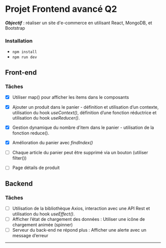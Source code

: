 # Projet Frontend avancé Q2
***Objectif*** : réaliser un site d'e-commerce en utilisant React, MongoDB, et Bootstrap
### Installation
- `npm install`
- `npm run dev`

## Front-end 
### Tâches 

- [x] Utiliser map() pour afficher les items dans le composants <Products />
- [x] Ajouter un produit dans le panier - définition et utilisation d’un contexte, utilisation du hook _useContext()_, définition d’une fonction réductrice et utilisation du hook _useReducer()_.
- [x]  Gestion dynamique du nombre d’item dans le panier -  utilisation de la fonction reduce().

- [x] Amélioration du panier avec _findIndex()_
- [ ] Chaque article du panier peut être supprimé via un bouton (utiliser filter())
- [ ] Page détails de produit

## Backend
### Tâches 
- [ ]  Utilisation de la bibliothèque Axios, interaction avec une API Rest et utilisation du hook _useEffect()_.
- [ ]  Afficher l’état de chargement des données : Utiliser une icône de chargement animée (spinner)
- [ ]  Serveur du back-end ne répond plus : Afficher une alerte avec un message d’erreur
---
